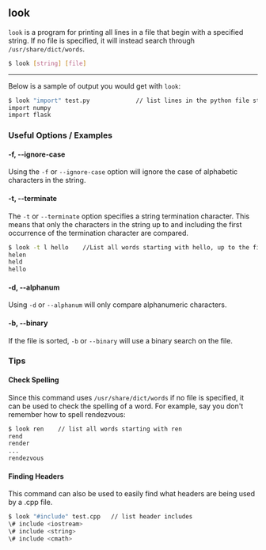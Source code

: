 look
-------

`look` is a program for printing all lines in a file that begin with a specified string. If no file is specified, it will instead search through `/usr/share/dict/words`.

~~~ bash
$ look [string] [file]
~~~

---

Below is a sample of output you would get with `look`:

~~~ bash
$ look "import" test.py             // list lines in the python file starting with import
import numpy
import flask
~~~


### Useful Options / Examples

#### -f, -&#45;ignore-case

Using the `-f` or `--ignore-case` option will ignore the case of alphabetic characters in the string. 

#### -t, -&#45;terminate

The `-t` or `--terminate` option specifies a string termination character. This means that only the characters in the string up to and including the first occurrence of the termination character are compared.

~~~ bash
$ look -t l hello    //List all words starting with hello, up to the first occurrence of char l
helen
held
hello
~~~

#### -d, -&#45;alphanum

Using `-d` or `--alphanum` will only compare alphanumeric characters.

#### -b, -&#45;binary

If the file is sorted, `-b` or `--binary` will use a binary search on the file.



### Tips

#### Check Spelling

Since this command uses `/usr/share/dict/words` if no file is specified, it can be used to check the spelling of a word. For example, say you don't remember how to spell rendezvous:

~~~ bash
$ look ren    // list all words starting with ren
rend
render
...
rendezvous
~~~

#### Finding Headers

This command can also be used to easily find what headers are being used by a .cpp file.

~~~ bash
$ look "#include" test.cpp   // list header includes
\# include <iostream>
\# include <string>
\# include <cmath>
~~~
